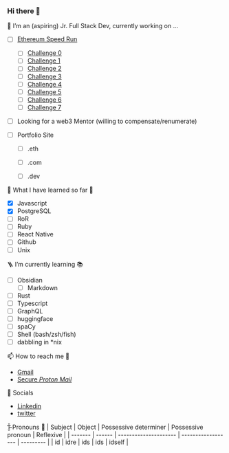 ### Hi there 👋


<!-- **ar4s-eth/ar4s-eth** is a ✨ _special_ ✨ repository because its `README.md` (this file) appears on your GitHub profile.

Here are some ideas to get you started:-->

🔭 I’m an (aspiring) Jr. Full Stack Dev, currently working on ... 
  - [ ] [Ethereum Speed Run](https://speedrunethereum.com/)
    - [ ] [Challenge 0](https://speedrunethereum.com/challenge/simple-nft-example)
    - [ ] [Challenge 1](https://speedrunethereum.com/challenge/decentralized-stakin)
    - [ ] [Challenge 2](https://speedrunethereum.com/challenge/token-vendor)
    - [ ] [Challenge 3]()
    - [ ] [Challenge 4]()
    - [ ] [Challenge 5]()
    - [ ] [Challenge 6]()
    - [ ] [Challenge 7]()
  - [ ] Looking for a web3 Mentor (willing to compensate/renumerate)

   
  - [ ] Portfolio Site
    - [ ] .eth
    - [ ] .com
    - [ ] .dev
  
      
🍱 What I have learned so far 🫠
  - [x] Javascript
  - [x] PostgreSQL
  - [ ] RoR
  - [ ] Ruby
  - [ ] React Native
  - [ ] Github
  - [ ] Unix

<!--START_SECTION:learn-->
<!--END_SECTION:learn-->

🪜 I’m currently learning 📚 
  - [ ] Obsidian 
     - [ ] Markdown
  - [ ] Rust
  - [ ] Typescript 
  - [ ] GraphQL
  - [ ] huggingface 
  - [ ] spaCy
  - [ ] Shell (bash/zsh/fish)
  - [ ] dabbling in *nix

📫 How to reach me 📨
  - [Gmail](mailto:gh@ar4s.com)
  - [Secure *Proton Mail*](mailto:gh@secure.ar4s.com)
  
 🐙 Socials
  - [Linkedin](https://www.linkedin.com/in/ar4s-eth/)
  - [twitter](https://twitter.com/ar4s)
  
Ƭ̵̬̊ Pronouns 🌈
| Subject | Object | Possessive determiner | Possessive pronoun | Reflexive |
| ------- | ------ | --------------------- | ------------------ | --------- |
| id      | idre   | ids                   | ids                | idself     |
 
